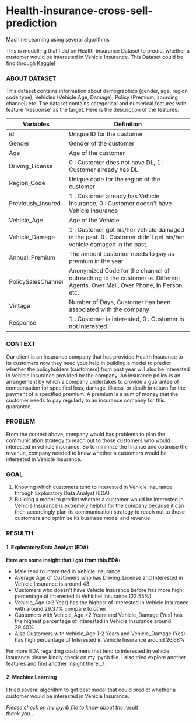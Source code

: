 # Health-insurance-cross-sell-prediction
Machine Learning using several algorithms

This is modelling that I did on Health-insurance Dataset to predict whether a customer would be interested in Vehicle Insurance. This Dataset could be find through [Kaggle!](https://www.kaggle.com/anmolkumar/health-insurance-cross-sell-prediction?select=train.csv)

### ABOUT DATASET
This dataset contains information about demographics (gender, age, region code type), Vehicles (Vehicle Age, Damage), Policy (Premium, sourcing channel) etc. The dataset contains categorical and numerical features with feature 'Response' as the target. Here is the description of the features:

| Variables  | Definition |
| ------------- | ------------- |
| id  | Unique ID for the customer  |
| Gender | Gender of the customer  |
| Age | Age of the customer  |
| Driving_License | 0 : Customer does not have DL, 1 : Customer already has DL  |
| Region_Code | Unique code for the region of the customer  |
| Previously_Insured | 1 : Customer already has Vehicle Insurance, 0 : Customer doesn't have Vehicle Insurance |
| Vehicle_Age| Age of the Vehicle |
| Vehicle_Damage| 1 : Customer got his/her vehicle damaged in the past. 0 : Customer didn't get his/her vehicle damaged in the past. |
| Annual_Premium| The amount customer needs to pay as premium in the year |
| PolicySalesChannel| Anonymized Code for the channel of outreaching to the customer ie. Different Agents, Over Mail, Over Phone, In Person, etc. |
| Vintage| Number of Days, Customer has been associated with the company |
| Response| 1 : Customer is interested, 0 : Customer is not interested |


### CONTEXT
Our client is an Insurance company that has provided Health Insurance to its customers now they need your help in building a model to predict whether the policyholders (customers) from past year will also be interested in Vehicle Insurance provided by the company.
An insurance policy is an arrangement by which a company undertakes to provide a guarantee of compensation for specified loss, damage, illness, or death in return for the payment of a specified premium. A premium is a sum of money that the customer needs to pay regularly to an insurance company for this guarantee.

### PROBLEM
From the context above, company would has problems to plan the communication strategy to reach out to those customers who would interested in vehicle insurance. So to minimize the finance and optimise the revenue, company needed to know whether a customers would be interested in Vehicle Insurance.

### GOAL
1. Knowing which customers tend to interested in Vehicle Insurance through Exploratory Data Analyst (EDA)
2. Building a model to predict whether a customer would be interested in Vehicle Insurance is extremely helpful for the company because it can then accordingly plan its communication strategy to reach out to those customers and optimise its business model and revenue.

### RESULTH

#### 1. Exploratory Data Analyst (EDA)
**Here are some insight that I got from this EDA:**
- Male tend to interested in Vehicle Insurance
- Average Age of Customers who has Driving_License and Interested in Vehicle Insurance is around 43
- Customers who doesn't have Vehicle Insurance before has more high percentage of Interested in Vehichel Insurance (22.55%)
- Vehicle_Age (>2 Year) has the highest of Interested in Vehicle Insurance with around 29.37% compare to other
- Customers with Vehicle_Age >2 Years and Vehicle_Damage (Yes) has the highest percentage of Interested in Vehicle Insurance around 29.40%
- Also Customers with Vehicle_Age 1-2 Years and Vehicle_Damage (Yes) has high percentage of Interested in Vehicle Insurance around 26.68%

For more EDA regarding customers that tend to interested in vehicle insurance please kindly check on my ipynb file. I also tried explore another features and find another insight there...\

#### 2. Machine Learning
I tried several algorithm to get best model that could predict whether a customer would be interested in Vehicle Insurance.


*Please check on my ipynb file to know about the result\
thank you...*
